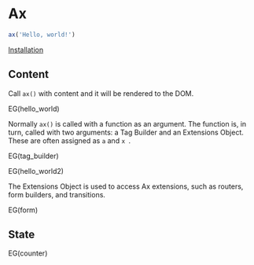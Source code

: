 <!--MARKDOWN-->
Ax
==

<!--PLAYGROUND-->
```javascript
ax('Hello, world!')
```

<!--NAVIGATION-->
<a href="/docs/installation.md">Installation</a>


<!--MARKDOWN-->

Content
-------

Call `ax()` with content and it will be rendered to the DOM.

EG(hello_world)

Normally `ax()` is called with a function as an argument. The function is, in turn, called with two arguments: a Tag Builder and an Extensions Object. These are often assigned as `a` and `x `.



EG(tag_builder)





EG(hello_world2)


The Extensions Object is used to access Ax extensions, such as routers, form builders, and transitions.

EG(form)

State
-----




EG(counter)
